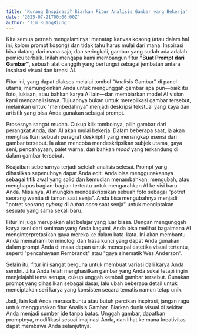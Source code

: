 ```yaml
---
title: 'Kurang Inspirasi? Biarkan Fitur Analisis Gambar yang Bekerja'
date: '2025-07-21T00:00:00Z'
author: 'Tim RuangRiung'
---
```


Kita semua pernah mengalaminya: menatap kanvas kosong (atau dalam hal ini, kolom prompt kosong) dan tidak tahu harus mulai dari mana. Inspirasi bisa datang dari mana saja, dan seringkali, gambar yang sudah ada adalah pemicu terbaik. Inilah mengapa kami membangun fitur **"Buat Prompt dari Gambar"**, sebuah alat canggih yang berfungsi sebagai jembatan antara inspirasi visual dan kreasi AI.

Fitur ini, yang dapat diakses melalui tombol "Analisis Gambar" di panel utama, memungkinkan Anda untuk mengunggah gambar apa pun—baik itu foto, lukisan, atau bahkan karya AI lain—dan membiarkan model AI vision kami menganalisisnya. Tujuannya bukan untuk mereplikasi gambar tersebut, melainkan untuk "membedahnya" menjadi deskripsi tekstual yang kaya dan artistik yang bisa Anda gunakan sebagai prompt.

Prosesnya sangat mudah. Cukup klik tombolnya, pilih gambar dari perangkat Anda, dan AI akan mulai bekerja. Dalam beberapa saat, ia akan menghasilkan sebuah paragraf deskriptif yang menangkap esensi dari gambar tersebut. Ia akan mencoba mendeskripsikan subjek utama, gaya seni, pencahayaan, palet warna, dan bahkan *mood* yang terkandung di dalam gambar tersebut.

Keajaiban sebenarnya terjadi setelah analisis selesai. Prompt yang dihasilkan sepenuhnya dapat Anda edit. Anda bisa menggunakannya sebagai titik awal yang solid dan kemudian menambahkan, mengubah, atau menghapus bagian-bagian tertentu untuk mengarahkan AI ke visi baru Anda. Misalnya, AI mungkin mendeskripsikan sebuah foto sebagai "potret seorang wanita di taman saat senja". Anda bisa mengubahnya menjadi "potret seorang *cyborg* di *hutan neon* saat senja" untuk menciptakan sesuatu yang sama sekali baru.

Fitur ini juga merupakan alat belajar yang luar biasa. Dengan mengunggah karya seni dari seniman yang Anda kagumi, Anda bisa melihat bagaimana AI menginterpretasikan gaya mereka ke dalam kata-kata. Ini akan membantu Anda memahami terminologi dan frasa kunci yang dapat Anda gunakan dalam prompt Anda di masa depan untuk mencapai estetika visual tertentu, seperti "pencahayaan Rembrandt" atau "gaya sinematik Wes Anderson".

Selain itu, fitur ini sangat berguna untuk membuat variasi dari karya Anda sendiri. Jika Anda telah menghasilkan gambar yang Anda sukai tetapi ingin menjelajahi tema serupa, cukup unggah kembali gambar tersebut. Gunakan prompt yang dihasilkan sebagai dasar, lalu ubah beberapa detail untuk menciptakan seri karya yang konsisten secara tematis namun tetap unik.

Jadi, lain kali Anda merasa buntu atau butuh percikan inspirasi, jangan ragu untuk menggunakan fitur Analisis Gambar. Biarkan dunia visual di sekitar Anda menjadi sumber ide tanpa batas. Unggah gambar, dapatkan promptnya, modifikasi sesuai imajinasi Anda, dan lihat ke mana kreativitas dapat membawa Anda selanjutnya.
